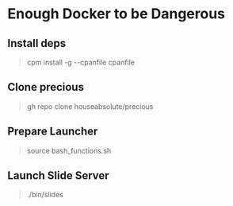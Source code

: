 # Enough Docker to be Dangerous

## Install deps

> cpm install -g --cpanfile cpanfile

## Clone precious

> gh repo clone houseabsolute/precious

## Prepare Launcher

> source bash_functions.sh

## Launch Slide Server

> ./bin/slides
